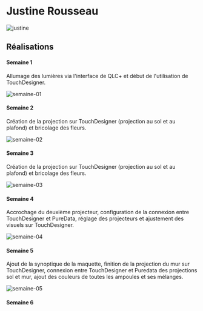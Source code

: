 # Justine Rousseau

![justine](https://github.com/user-attachments/assets/b39707ac-50b8-4c6e-839a-e41dfca9f91e)

## Réalisations

#### Semaine 1

Allumage des lumières via l'interface de QLC+ et début de l'utilisation de TouchDesigner.

![semaine-01](https://github.com/user-attachments/assets/bc130b6a-495e-4a11-b1ad-cd6857ac7b13)

#### Semaine 2

Création de la projection sur TouchDesigner (projection au sol et au plafond) et bricolage des fleurs.

![semaine-02](https://github.com/user-attachments/assets/4f79ea6b-0656-4a62-a52d-a719c158d897)

#### Semaine 3

Création de la projection sur TouchDesigner (projection au sol et au plafond) et bricolage des fleurs.

![semaine-03](https://github.com/user-attachments/assets/f38d4813-6750-4da2-ad92-82ed7e651a7d)

#### Semaine 4

Accrochage du deuxième projecteur, configuration de la connexion entre TouchDesigner et PureData, réglage des projecteurs et ajustement des visuels sur TouchDesigner.

![semaine-04](https://github.com/user-attachments/assets/1e06d1ab-d38a-4fdc-b615-d52b4f09b5bb)

#### Semaine 5

Ajout de la synoptique de la maquette, finition de la projection du mur sur TouchDesigner, connexion entre TouchDesigner et Puredata des projections sol et mur, ajout des couleurs de toutes les ampoules et ses mélanges.

![semaine-05](https://github.com/user-attachments/assets/159307d8-dcf7-45e8-95ec-6630ae4627d2)

#### Semaine 6
